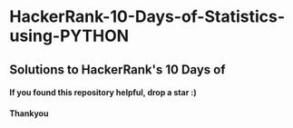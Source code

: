 # HackerRank-10-Days-of-Statistics-using-PYTHON
## Solutions to HackerRank's 10 Days of 
#### If you found this repository helpful, drop a star :)
#### Thankyou

